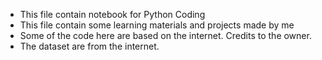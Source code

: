 - This file contain notebook for Python Coding
- This file contain some learning materials and projects made by me
- Some of the code here are based on the internet. Credits to the owner.
- The dataset are from the internet.

